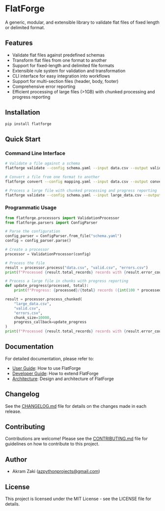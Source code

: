 # FlatForge

A generic, modular, and extensible library to validate flat files of fixed length or delimited format.

## Features

- Validate flat files against predefined schemas
- Transform flat files from one format to another
- Support for fixed-length and delimited file formats
- Extensible rule system for validation and transformation
- CLI interface for easy integration into workflows
- Support for multi-section files (header, body, footer)
- Comprehensive error reporting
- Efficient processing of large files (>1GB) with chunked processing and progress reporting

## Installation

```bash
pip install flatforge
```

## Quick Start

### Command Line Interface

```bash
# Validate a file against a schema
flatforge validate --config schema.yaml --input data.csv --output valid.csv --errors errors.csv

# Convert a file from one format to another
flatforge convert --config mapping.yaml --input data.csv --output converted.txt

# Process a large file with chunked processing and progress reporting
flatforge validate --config schema.yaml --input large_data.csv --output valid.csv --errors errors.csv --chunk-size 10000 --show-progress
```

### Programmatic Usage

```python
from flatforge.processors import ValidationProcessor
from flatforge.parsers import ConfigParser

# Parse the configuration
config_parser = ConfigParser.from_file("schema.yaml")
config = config_parser.parse()

# Create a processor
processor = ValidationProcessor(config)

# Process the file
result = processor.process("data.csv", "valid.csv", "errors.csv")
print(f"Processed {result.total_records} records with {result.error_count} errors")

# Process a large file in chunks with progress reporting
def update_progress(processed, total):
    print(f"Progress: {processed}/{total} records ({int(100 * processed / total)}%)")

result = processor.process_chunked(
    "large_data.csv", 
    "valid.csv", 
    "errors.csv", 
    chunk_size=10000, 
    progress_callback=update_progress
)
print(f"Processed {result.total_records} records with {result.error_count} errors")
```

## Documentation

For detailed documentation, please refer to:

- [User Guide](docs/user_guide/README.md): How to use FlatForge
- [Developer Guide](docs/developer_guide/README.md): How to extend FlatForge
- [Architecture](docs/architecture/README.md): Design and architecture of FlatForge

## Changelog

See the [CHANGELOG.md](CHANGELOG.md) file for details on the changes made in each release.

## Contributing

Contributions are welcome! Please see the [CONTRIBUTING.md](CONTRIBUTING.md) file for guidelines on how to contribute to this project.

## Author

- Akram Zaki (azpythonprojects@gmail.com)

## License

This project is licensed under the MIT License - see the LICENSE file for details. 